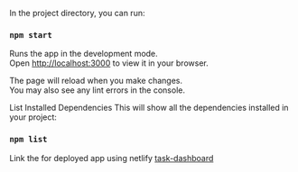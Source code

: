 In the project directory, you can run:

### `npm start`

Runs the app in the development mode.\
Open [http://localhost:3000](http://localhost:3000) to view it in your browser.

The page will reload when you make changes.\
You may also see any lint errors in the console.


List Installed Dependencies
This will show all the dependencies installed in your project:
### `npm list`



Link the for deployed app using netlify
[task-dashboard](https://super-praline-057c2c.netlify.app/)

